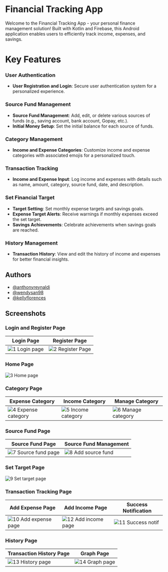 # Financial Tracking App
Welcome to the Financial Tracking App - your personal finance management solution! Built with Kotlin and Firebase, this Android application enables users to efficiently track income, expenses, and savings.

# Key Features

### User Authentication
- **User Registration and Login**: Secure user authentication system for a personalized experience.
  
### Source Fund Management
- **Source Fund Management**: Add, edit, or delete various sources of funds (e.g., saving account, bank account, Gopay, etc.).
- **Initial Money Setup**: Set the initial balance for each source of funds.
  
### Category Management
- **Income and Expense Categories**: Customize income and expense categories with associated emojis for a personalized touch.

### Transaction Tracking
- **Income and Expense Input**: Log income and expenses with details such as name, amount, category, source fund, date, and description.

### Set Financial Target
- **Target Setting**: Set monthly expense targets and savings goals.
- **Expense Target Alerts**: Receive warnings if monthly expenses exceed the set target.
- **Savings Achievements**: Celebrate achievements when savings goals are reached.

### History Management
- **Transaction History**: View and edit the history of income and expenses for better financial insights.

## Authors

- [@anthonyreynaldi](https://github.com/anthonyreynaldi)
- [@wendysan98](https://github.com/wendysan98)
- [@kellyflorences](https://github.com/kellyflorences)

## Screenshots

### Login and Register Page
|Login Page | Register Page|
|---|---|
|![1  Login page](https://github.com/anthonyreynaldi/financial-tracking-app/assets/77012214/d0447fe2-bd44-4676-b7e9-43d7430587ab) |![2  Register Page](https://github.com/anthonyreynaldi/financial-tracking-app/assets/77012214/4be818e9-4c31-4ab6-aec5-8a14912b8fb9)|

### Home Page
![3  Home page](https://github.com/anthonyreynaldi/financial-tracking-app/assets/77012214/6fd54b2c-3cb3-41a6-b152-c7b9eb51e1d6)

### Category Page
|Expense Category|Income Category|Manage Category|
|---|---|---|
|![4  Expense category](https://github.com/anthonyreynaldi/financial-tracking-app/assets/77012214/0768cf8d-381f-46a2-a86d-690e1952467d)|![5  Income category](https://github.com/anthonyreynaldi/financial-tracking-app/assets/77012214/cbcfa711-cebc-41d2-9d1b-6422a6f299a1)|![6  Manage category](https://github.com/anthonyreynaldi/financial-tracking-app/assets/77012214/f205a7e5-bf1b-4315-9d7e-9c8ed4448699)|

### Source Fund Page
|Source Fund Page|Source Fund Management|
|---|---|
|![7  Source fund page](https://github.com/anthonyreynaldi/financial-tracking-app/assets/77012214/d2752428-2738-490d-9a5b-21613ac2d7a0)|![8  Add source fund](https://github.com/anthonyreynaldi/financial-tracking-app/assets/77012214/a444d1f7-8295-44d0-b686-9bbfee7adbc9)|

### Set Target Page
![9  Set target page](https://github.com/anthonyreynaldi/financial-tracking-app/assets/77012214/9e6fdac8-f645-45f2-9aa8-f17e76f2ab3c)

### Transaction Tracking Page
|Add Expense Page|Add Income Page|Success Notification|
|---|---|---|
|![10  Add expense page](https://github.com/anthonyreynaldi/financial-tracking-app/assets/77012214/c73770ff-a34b-45ed-9104-ca5c0bc0057d)|![12  Add income page](https://github.com/anthonyreynaldi/financial-tracking-app/assets/77012214/d5f8cade-9743-4a84-94c0-06aa86c3ccf3)|![11  Success notif](https://github.com/anthonyreynaldi/financial-tracking-app/assets/77012214/a3974aa1-0793-4101-bcdd-1c13ea440f91)|

### History Page
|Transaction History Page|Graph Page|
|---|---|
|![13  History page](https://github.com/anthonyreynaldi/financial-tracking-app/assets/77012214/2d492f38-04d6-4256-a5e1-e88b6dd7ed8e)|![14  Graph page](https://github.com/anthonyreynaldi/financial-tracking-app/assets/77012214/d4c1417f-c9cc-4ef7-88f9-dbd3d97bb6d1)|
